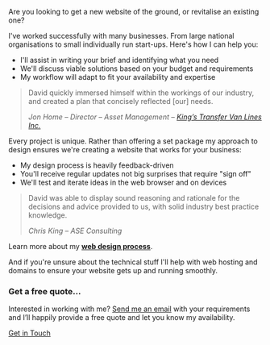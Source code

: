 <p class="p--large">Are you looking to get a new website of the ground, or revitalise an existing one?</p>

I've worked successfully with many businesses. From large national organisations to small individually run start-ups. Here's how I can help you:

* I'll assist in writing your brief and identifying what you need
* We'll discuss viable solutions based on your budget and requirements
* My workflow will adapt to fit your availability and expertise

<blockquote>
  <p class="p--large p--quote">David quickly immersed himself within the workings of our industry, and created a plan that concisely reflected [our] needs.</p>
  <p class="p--small"><cite>Jon Home &ndash; Director &ndash; Asset Management &ndash; <a href="/2013/08/09/responsive-design-for-kings-transfer/">King’s Transfer Van Lines Inc.</a></cite></p>
</blockquote>

Every project is unique. Rather than offering a set package my approach to design ensures we're creating a website that works for your business:

* My design process is heavily feedback-driven
* You'll receive regular updates not big surprises that require "sign off"
* We'll test and iterate ideas in the web browser and on devices

<blockquote>
  <p class="p--large p--quote">David was able to display sound reasoning and rationale for the decisions and advice provided to us, with solid industry best practice knowledge.</p>
  <p class="p--small"><cite>Chris King &ndash; ASE Consulting</cite></p>
</blockquote>

Learn more about my [**web design process**](/responsive-design/).

And if you're unsure about the technical stuff I'll help with web hosting and domains to ensure your website gets up and running smoothly.

<div class="b-boxed b-boxed--dark u-dark">
  <h3>Get a free quote&hellip;</h3>
  <p>Interested in working with me? <a href="/contact/">Send me an email</a> with your requirements and I’ll happily provide a free quote and let you know my availability.</p>
  <a href="/contact/" class="e-button e-button--bg1">Get in Touch</a>
</div>
